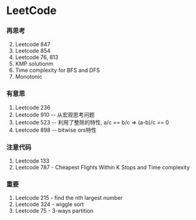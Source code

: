 # LeetCode
### 再思考
2. Leetcode 847
5. Leetcode 854
6. Leetcode 76, 813
7. KMP solutionm
8. Time complexity for BFS and DFS
9. Monotonic  

### 有意思
1. Leetcode 236
2. Leetcode 910 -- 从宏观思考问题
3. Leetcode 523 -- 利用了整除的特性, a/c == b/c => (a-b)/c == 0
4. Leetcode 898 -- bitwise ors特性

### 注意代码
1. Leetcode 133
2. Leetcode 787 - Cheapest Flights Within K Stops and Time complexity

### 重要
1. Leetcode 215 - find the nth largest number
2. Leetcode 324 - wiggle sort
3. Leetcode 75 - 3-ways partition
